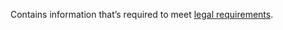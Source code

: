﻿Contains information that’s required to meet [legal requirements](https://docs.unity3d.com/Manual/cus-legal.html).